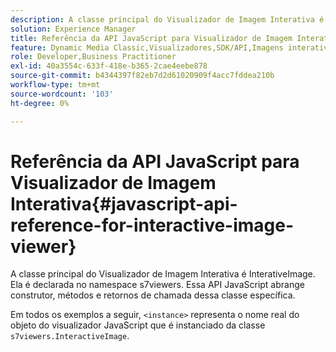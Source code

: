 ```yaml
---
description: A classe principal do Visualizador de Imagem Interativa é InterativeImage. Ela é declarada no namespace s7viewers. Essa API JavaScript abrange construtor, métodos e retornos de chamada dessa classe específica.
solution: Experience Manager
title: Referência da API JavaScript para Visualizador de Imagem Interativa
feature: Dynamic Media Classic,Visualizadores,SDK/API,Imagens interativas
role: Developer,Business Practitioner
exl-id: 40a3554c-633f-418e-b365-2cae4eebe878
source-git-commit: b4344397f82eb7d2d61020909f4acc7fddea210b
workflow-type: tm+mt
source-wordcount: '103'
ht-degree: 0%

---
```


# Referência da API JavaScript para Visualizador de Imagem Interativa{#javascript-api-reference-for-interactive-image-viewer}

A classe principal do Visualizador de Imagem Interativa é InterativeImage. Ela é declarada no namespace s7viewers. Essa API JavaScript abrange construtor, métodos e retornos de chamada dessa classe específica.

Em todos os exemplos a seguir, `<instance>` representa o nome real do objeto do visualizador JavaScript que é instanciado da classe `s7viewers.InteractiveImage`.
